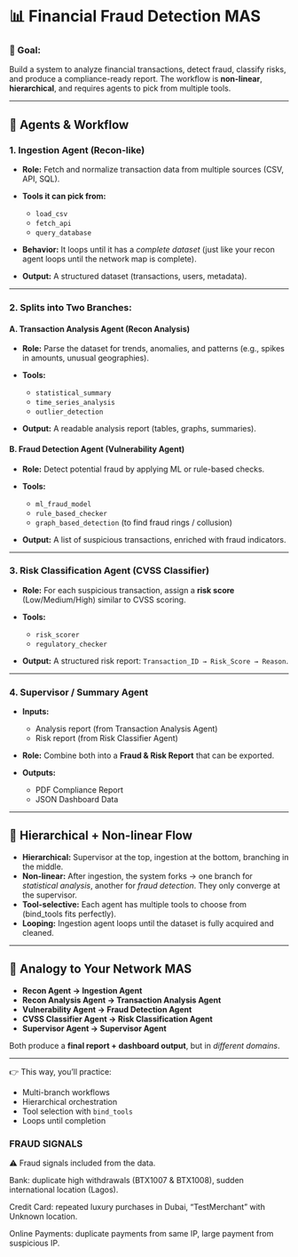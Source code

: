# 📊 Financial Fraud Detection MAS

### 🎯 Goal:

Build a system to analyze financial transactions, detect fraud, classify risks, and produce a compliance-ready report. The workflow is **non-linear**, **hierarchical**, and requires agents to pick from multiple tools.

---

## 🧩 Agents & Workflow

### 1. **Ingestion Agent (Recon-like)**

* **Role:** Fetch and normalize transaction data from multiple sources (CSV, API, SQL).
* **Tools it can pick from:**

  * `load_csv`
  * `fetch_api`
  * `query_database`
* **Behavior:** It loops until it has a *complete dataset* (just like your recon agent loops until the network map is complete).
* **Output:** A structured dataset (transactions, users, metadata).

---

### 2. **Splits into Two Branches:**

#### A. **Transaction Analysis Agent (Recon Analysis)**

* **Role:** Parse the dataset for trends, anomalies, and patterns (e.g., spikes in amounts, unusual geographies).
* **Tools:**

  * `statistical_summary`
  * `time_series_analysis`
  * `outlier_detection`
* **Output:** A readable analysis report (tables, graphs, summaries).

#### B. **Fraud Detection Agent (Vulnerability Agent)**

* **Role:** Detect potential fraud by applying ML or rule-based checks.
* **Tools:**

  * `ml_fraud_model`
  * `rule_based_checker`
  * `graph_based_detection` (to find fraud rings / collusion)
* **Output:** A list of suspicious transactions, enriched with fraud indicators.

---

### 3. **Risk Classification Agent (CVSS Classifier)**

* **Role:** For each suspicious transaction, assign a **risk score** (Low/Medium/High) similar to CVSS scoring.
* **Tools:**

  * `risk_scorer`
  * `regulatory_checker`
* **Output:** A structured risk report: `Transaction_ID → Risk_Score → Reason`.

---

### 4. **Supervisor / Summary Agent**

* **Inputs:**

  * Analysis report (from Transaction Analysis Agent)
  * Risk report (from Risk Classifier Agent)
* **Role:** Combine both into a **Fraud & Risk Report** that can be exported.
* **Outputs:**

  * PDF Compliance Report
  * JSON Dashboard Data

---

## 🔄 Hierarchical + Non-linear Flow

* **Hierarchical:** Supervisor at the top, ingestion at the bottom, branching in the middle.
* **Non-linear:** After ingestion, the system forks → one branch for *statistical analysis*, another for *fraud detection*. They only converge at the supervisor.
* **Tool-selective:** Each agent has multiple tools to choose from (bind\_tools fits perfectly).
* **Looping:** Ingestion agent loops until the dataset is fully acquired and cleaned.

---

## 🔧 Analogy to Your Network MAS

* **Recon Agent → Ingestion Agent**
* **Recon Analysis Agent → Transaction Analysis Agent**
* **Vulnerability Agent → Fraud Detection Agent**
* **CVSS Classifier Agent → Risk Classification Agent**
* **Supervisor Agent → Supervisor Agent**

Both produce a **final report + dashboard output**, but in *different domains*.

---

👉 This way, you’ll practice:

* Multi-branch workflows
* Hierarchical orchestration
* Tool selection with `bind_tools`
* Loops until completion

### FRAUD SIGNALS
⚠️ Fraud signals included from the data.

Bank: duplicate high withdrawals (BTX1007 & BTX1008), sudden international location (Lagos).

Credit Card: repeated luxury purchases in Dubai, “TestMerchant” with Unknown location.

Online Payments: duplicate payments from same IP, large payment from suspicious IP.
